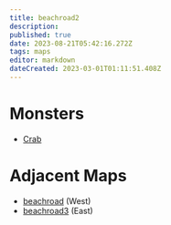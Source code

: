 ```yaml
---
title: beachroad2
description: 
published: true
date: 2023-08-21T05:42:16.272Z
tags: maps
editor: markdown
dateCreated: 2023-03-01T01:11:51.408Z
---
```


# Monsters
 * [Crab](/monsters/crab)

# Adjacent Maps
 * [beachroad](/maps/beachroad) (West)
 * [beachroad3](/maps/beachroad3) (East)
